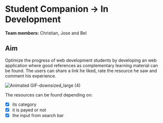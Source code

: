 # Student Companion → In Development

**Team members:** Christian, Jose and Bel

## Aim

Optimize the progress of web development students by developing an web application where good references as complementary learning material can be found.
The users can share a link he liked, rate the resource he saw and comment his experience.

![Animated GIF-downsized_large (4)](https://user-images.githubusercontent.com/59726580/114316143-9c552e00-9b02-11eb-99a9-1beb3afd4f3f.gif)

The resources can be found depending on:
- [x] its category
- [x] it is payed or not
- [x] the input from search bar
